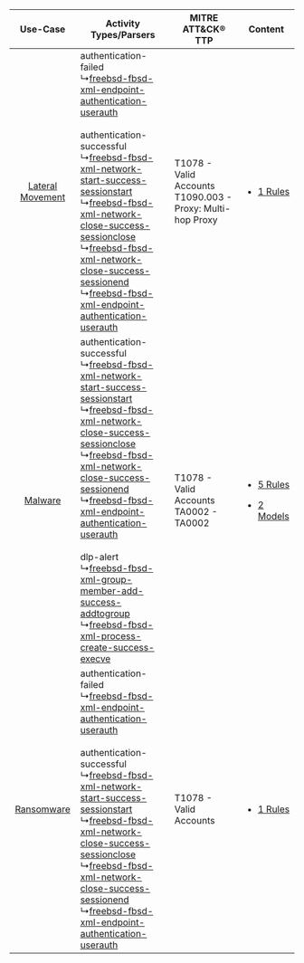 |    Use-Case    | Activity Types/Parsers    | MITRE ATT&CK® TTP    | Content    |
|:----:| ---- | ---- | ---- |
| [Lateral Movement](../../../UseCases/uc_lateral_movement.md) |  authentication-failed<br> ↳[freebsd-fbsd-xml-endpoint-authentication-userauth](Ps/pC_freebsdfbsdxmlendpointauthenticationuserauth.md)<br><br> authentication-successful<br> ↳[freebsd-fbsd-xml-network-start-success-sessionstart](Ps/pC_freebsdfbsdxmlnetworkstartsuccesssessionstart.md)<br> ↳[freebsd-fbsd-xml-network-close-success-sessionclose](Ps/pC_freebsdfbsdxmlnetworkclosesuccesssessionclose.md)<br> ↳[freebsd-fbsd-xml-network-close-success-sessionend](Ps/pC_freebsdfbsdxmlnetworkclosesuccesssessionend.md)<br> ↳[freebsd-fbsd-xml-endpoint-authentication-userauth](Ps/pC_freebsdfbsdxmlendpointauthenticationuserauth.md)<br>    | T1078 - Valid Accounts<br>T1090.003 - Proxy: Multi-hop Proxy<br> | [<ul><li>1 Rules</li></ul>](RM/r_m_freebsd_freebsd_Lateral_Movement.md)    |
|          [Malware](../../../UseCases/uc_malware.md)          |  authentication-successful<br> ↳[freebsd-fbsd-xml-network-start-success-sessionstart](Ps/pC_freebsdfbsdxmlnetworkstartsuccesssessionstart.md)<br> ↳[freebsd-fbsd-xml-network-close-success-sessionclose](Ps/pC_freebsdfbsdxmlnetworkclosesuccesssessionclose.md)<br> ↳[freebsd-fbsd-xml-network-close-success-sessionend](Ps/pC_freebsdfbsdxmlnetworkclosesuccesssessionend.md)<br> ↳[freebsd-fbsd-xml-endpoint-authentication-userauth](Ps/pC_freebsdfbsdxmlendpointauthenticationuserauth.md)<br><br> dlp-alert<br> ↳[freebsd-fbsd-xml-group-member-add-success-addtogroup](Ps/pC_freebsdfbsdxmlgroupmemberaddsuccessaddtogroup.md)<br> ↳[freebsd-fbsd-xml-process-create-success-execve](Ps/pC_freebsdfbsdxmlprocesscreatesuccessexecve.md)<br> | T1078 - Valid Accounts<br>TA0002 - TA0002<br>    | [<ul><li>5 Rules</li></ul><ul><li>2 Models</li></ul>](RM/r_m_freebsd_freebsd_Malware.md) |
|       [Ransomware](../../../UseCases/uc_ransomware.md)       |  authentication-failed<br> ↳[freebsd-fbsd-xml-endpoint-authentication-userauth](Ps/pC_freebsdfbsdxmlendpointauthenticationuserauth.md)<br><br> authentication-successful<br> ↳[freebsd-fbsd-xml-network-start-success-sessionstart](Ps/pC_freebsdfbsdxmlnetworkstartsuccesssessionstart.md)<br> ↳[freebsd-fbsd-xml-network-close-success-sessionclose](Ps/pC_freebsdfbsdxmlnetworkclosesuccesssessionclose.md)<br> ↳[freebsd-fbsd-xml-network-close-success-sessionend](Ps/pC_freebsdfbsdxmlnetworkclosesuccesssessionend.md)<br> ↳[freebsd-fbsd-xml-endpoint-authentication-userauth](Ps/pC_freebsdfbsdxmlendpointauthenticationuserauth.md)<br>    | T1078 - Valid Accounts<br>    | [<ul><li>1 Rules</li></ul>](RM/r_m_freebsd_freebsd_Ransomware.md)    |